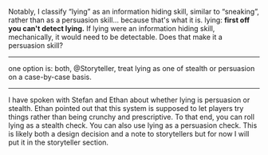 Notably, I classify “lying” as an information hiding skill, similar to “sneaking”, rather than as a persuasion skill... because that's what it is.
lying: **first off you can't detect lying.**
If lying were an information hiding skill, mechanically, it would need to be detectable. Does that make it a persuasion skill?

---

one option is: both, @Storyteller, treat lying as one of stealth or persuasion on a case-by-case basis.

---

I have spoken with Stefan and Ethan about whether lying is persuasion or stealth. Ethan pointed out that this system is supposed to let players try things rather than being crunchy and prescriptive. To that end, you can roll lying as a stealth check. You can also use lying as a persuasion check. This is likely both a design decision and a note to storytellers but for now I will put it in the storyteller section.